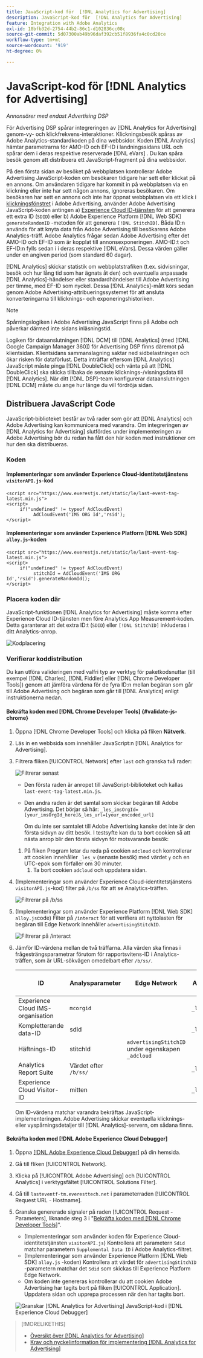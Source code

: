 ```yaml
---
title: JavaScript-kod för  [!DNL Analytics for Advertising]
description: JavaScript-kod för  [!DNL Analytics for Advertising]
feature: Integration with Adobe Analytics
exl-id: 18bfb32d-2754-44b2-86c1-d102836cc08c
source-git-commit: 5d07300ab49b96daf392cb51f8936fa4c0cd20ce
workflow-type: tm+mt
source-wordcount: '919'
ht-degree: 0%

---
```


# JavaScript-kod för [!DNL Analytics for Advertising]

*Annonsörer med endast Advertising DSP*

För Advertising DSP spårar integreringen av [!DNL Analytics for Advertising] genom-vy- och klickfrekvens-interaktioner. Klickningsbesök spåras av Adobe Analytics-standardkoden på dina webbsidor. Koden [!DNL Analytics] hämtar parametrarna för AMO-ID och EF-ID i landningssidans URL och spårar dem i deras respektive reserverade [!DNL eVars] . Du kan spåra besök genom att distribuera ett JavaScript-fragment på dina webbsidor.

På den första sidan av besöket på webbplatsen kontrollerar Adobe Advertising JavaScript-koden om besökaren tidigare har sett eller klickat på en annons. Om användaren tidigare har kommit in på webbplatsen via en klickning eller inte har sett någon annons, ignoreras besökaren. Om besökaren har sett en annons och inte har öppnat webbplatsen via ett klick i [klickningsfönstret](/help/integrations/analytics/prerequisites.md#lookback-a4adc) i Adobe Advertising, använder Adobe Advertising JavaScript-koden antingen a) [Experience Cloud ID-tjänsten](https://experienceleague.adobe.com/docs/id-service/using/home.html?lang=sv-SE) för att generera ett extra ID (`SDID`) eller b) Adobe Experience Platform [!DNL Web SDK] `generateRandomID` -metoden för att generera `[!DNL StitchID]`. Båda ID:n används för att knyta data från Adobe Advertising till besökarens Adobe Analytics-träff. Adobe Analytics frågar sedan Adobe Advertising efter det AMO-ID och EF-ID som är kopplat till annonsexponeringen. AMO-ID:t och EF-ID:n fylls sedan i i deras respektive [!DNL eVars]. Dessa värden gäller under en angiven period (som standard 60 dagar).

[!DNL Analytics] skickar statistik om webbplatstrafiken (t.ex. sidvisningar, besök och hur lång tid som har ägnats åt den) och eventuella anpassade [!DNL Analytics]-händelser eller standardhändelser till Adobe Advertising per timme, med EF-ID som nyckel. Dessa [!DNL Analytics]-mått körs sedan genom Adobe Advertising-attribueringssystemet för att ansluta konverteringarna till klicknings- och exponeringshistoriken.

>[!NOTE]
>
>Spårningslogiken i Adobe Advertising JavaScript finns på Adobe och påverkar därmed inte sidans inläsningstid.
>
>Logiken för dataanslutningen [!DNL DCM] till [!DNL Analytics] (med [!DNL Google Campaign Manager 360]) för Advertising DSP finns däremot på klientsidan. Klientsidans sammanslagning saktar ned sidbelastningen och ökar risken för dataförlust. Detta inträffar eftersom [!DNL Analytics] JavaScript måste pinga [!DNL DoubleClick] och vänta på att [!DNL DoubleClick] ska skicka tillbaka de senaste klicknings-/visningsdata till [!DNL Analytics]. När ditt [!DNL DSP]-team konfigurerar dataanslutningen [!DNL DCM] måste du ange hur länge du vill fördröja sidan.

<!--
## Deploying the JavaScript Code

All users must deploy the standard JavaScript code.

Users who want to convert first-party segments from their customer data platforms to [!DNL RampIDs] or [!DNL ID5] IDs [!!!!VERIFY that it's not needed for importing segments directly from LiveRamp] must also deploy ID partner-specific JavaScript code to match conversions to view-throughs.

### The Standard Code

The standard JavaScript library consists of two lines that allow [!DNL Analytics] and Adobe Advertising to communicate with each other. If the [!DNL Analytics for Advertising] integration was completed during the Adobe Advertising implementation, then you should have already received this code with instructions on how to deploy it.

#### Implementations that use the Experience Cloud Identity Service `visitorAPI.js` code

```
<script src="https://www.everestjs.net/static/le/last-event-tag-latest.min.js">
<script>
     if("undefined" != typeof AdCloudEvent) 
          AdCloudEvent('IMS ORG Id','rsid');
</script>
```

#### Implementations that use the Experience Platform [!DNL Web SDK] `alloy.js`code

### Additional Code to Import First-Party Segments to [!DNL RampIDs] and [!DNL ID5] IDs

   * For [!DNL RampIDs], Contact your Adobe Account Team, who will give you instructions to register for a [!DNL LiveRamp] [!DNL LaunchPad] tag. Registration is free, but you must sign an agreement. Once you register, your Adobe Account Team will generate and provide a unique tag for your organization to implement on your webpages.

    [MAYBE PUT THIS BELOW] Place the [!DNL LaunchPad] tag on every page of your website, preferably as the first script within the page head tags but as high within the page head tags as possible.

   * For [!DNL ID5] IDs: Contact your Adobe Account Team, who will give you instructions to register for the tag with ID5. Registration is free, but you must sign an agreement. Once you register, a member of ID5’s technical team will provide a unique tag for your organization to implement on your webpages.
-->

## Distribuera JavaScript Code

JavaScript-biblioteket består av två rader som gör att [!DNL Analytics] och Adobe Advertising kan kommunicera med varandra. Om integreringen av [!DNL Analytics for Advertising] slutfördes under implementeringen av Adobe Advertising bör du redan ha fått den här koden med instruktioner om hur den ska distribueras.

### Koden

#### Implementeringar som använder Experience Cloud-identitetstjänstens `visitorAPI.js`-kod

```
<script src="https://www.everestjs.net/static/le/last-event-tag-latest.min.js">
<script>
     if("undefined" != typeof AdCloudEvent) 
          AdCloudEvent('IMS ORG Id','rsid');
</script>
```

#### Implementeringar som använder Experience Platform [!DNL Web SDK] `alloy.js`-koden

```
<script src="https://www.everestjs.net/static/le/last-event-tag-latest.min.js">
<script>
     if("undefined" != typeof AdCloudEvent) 
          stitchId = AdCloudEvent('IMS ORG Id','rsid').generateRandomId();
</script>
```

### Placera koden där

JavaScript-funktionen [!DNL Analytics for Advertising] måste komma efter Experience Cloud ID-tjänsten men före Analytics App Measurement-koden. Detta garanterar att det extra ID:t (`SDID`) eller `[!DNL StitchID]` inkluderas i ditt Analytics-anrop.

![Kodplacering](/help/integrations/assets/a4adc-code-placement.png)

### Verifierar koddistribution

Du kan utföra valideringen med valfri typ av verktyg för paketkodsnuttar (till exempel [!DNL Charles], [!DNL Fiddler] eller [!DNL Chrome Developer Tools]) genom att jämföra värdena för de fyra ID:n mellan begäran som går till Adobe Advertising och begäran som går till [!DNL Analytics] enligt instruktionerna nedan.

#### Bekräfta koden med [!DNL Chrome Developer Tools] {#validate-js-chrome}

1. Öppna [!DNL Chrome Developer Tools] och klicka på fliken **Nätverk**.

1. Läs in en webbsida som innehåller JavaScript:n [!DNL Analytics for Advertising].

1. Filtrera fliken [!UICONTROL Network] efter `last` och granska två rader:

   ![Filtrerar senast](/help/integrations/assets/a4adc-code-validation-filter-last.png)

   * Den första raden är anropet till JavaScript-biblioteket och kallas `last-event-tag-latest.min.js`.
   * Den andra raden är det samtal som skickar begäran till Adobe Advertising. Det börjar så här: `_les_imsOrgId=[your_imsOrgId_here]&_les_url=[your_encoded_url]`

     Om du inte ser samtalet till Adobe Advertising kanske det inte är den första sidvyn av ditt besök. I testsyfte kan du ta bort cookien så att nästa anrop blir den första sidvyn för motsvarande besök:

   1. På fliken Program letar du reda på cookien `adcloud` och kontrollerar att cookien innehåller `_les_v` (senaste besök) med värdet `y` och en UTC-epok som förfaller om 30 minuter.
      1. Ta bort cookien `adcloud` och uppdatera sidan.

1. (Implementeringar som använder Experience Cloud-identitetstjänstens `visitorAPI.js`-kod) filter på `/b/ss` för att se Analytics-träffen.

   ![Filtrerar på `/b/ss`](/help/integrations/assets/a4adc-code-validation-filter-bss.png)

1. (Implementeringar som använder Experience Platform [!DNL Web SDK] `alloy.js`code) Filter på `/interact` för att verifiera att nyttolasten för begäran till Edge Network innehåller `advertisingStitchID`.

   ![Filtrerar på `/interact`](/help/integrations/assets/a4adc-code-validation-filter-interact.png)

1. Jämför ID-värdena mellan de två träffarna. Alla värden ska finnas i frågesträngsparametrar förutom för rapportsvitens-ID i Analytics-träffen, som är URL-sökvägen omedelbart efter `/b/ss/`.

   | ID | Analysparameter | Edge Network | Adobe Advertising-parameter |
   | --- | --- | --- | --- |
   | Experience Cloud IMS-organisation | `mcorgid` |  | `_les_imsOrgid` |
   | Kompletterande data-ID | sdid |  | `_les_sdid` |
   | Häftnings-ID | stitchId | `advertisingStitchID` under egenskapen `_adcloud` |  |
   | Analytics Report Suite | Värdet efter `/b/ss/` | | `_les_rsid` |
   | Experience Cloud Visitor-ID | mitten |  | `_les_mid` |

   Om ID-värdena matchar varandra bekräftas JavaScript-implementeringen. Adobe Advertising skickar eventuella klicknings- eller vyspårningsdetaljer till [!DNL Analytics]-servern, om sådana finns.

#### Bekräfta koden med [!DNL Adobe Experience Cloud Debugger]

1. Öppna [[!DNL Adobe Experience Cloud Debugger]](https://experienceleague.adobe.com/docs/debugger/using-v2/summary.html?lang=sv-SE) på din hemsida.
1. Gå till fliken [!UICONTROL Network].
1. Klicka på [!UICONTROL Adobe Advertising] och [!UICONTROL Analytics] i verktygsfältet [!UICONTROL Solutions Filter].
1. Gå till `lasteventf-tm.everesttech.net` i parameterraden [!UICONTROL Request URL - Hostname].
1. Granska genererade signaler på raden [!UICONTROL Request - Parameters], liknande steg 3 i &quot;[Bekräfta koden med  [!DNL Chrome Developer Tools]](#validate-js-chrome)&quot;.
   * (Implementeringar som använder koden för Experience Cloud-identitetstjänsten `visitorAPI.js`) Kontrollera att parametern `Sdid` matchar parametern `Supplemental Data ID` i Adobe Analytics-filtret.
   * (Implementeringar som använder Experience Platform [!DNL Web SDK] `alloy.js` -koden) Kontrollera att värdet för `advertisingStitchID` -parametern matchar det `Sdid` som skickas till Experience Platform Edge Network.
   * Om koden inte genereras kontrollerar du att cookien Adobe Advertising har tagits bort på fliken [!UICONTROL Application]. Uppdatera sidan och upprepa processen när den har tagits bort.

   ![Granskar [!DNL Analytics for Advertising] JavaScript-kod i [!DNL Experience Cloud Debugger]](/help/integrations/assets/a4adc-js-audit-debugger.png)

>[!MORELIKETHIS]
>
>* [Översikt över [!DNL Analytics for Advertising]](overview.md)
>* [Krav och nyckelinformation för implementering [!DNL Analytics for Advertising]](prerequisites.md)

